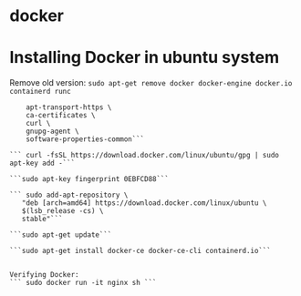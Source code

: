 # docker

# Installing Docker in ubuntu system
Remove old version:
```sudo apt-get remove docker docker-engine docker.io containerd runc```

```sudo apt-get install \
    apt-transport-https \
    ca-certificates \
    curl \
    gnupg-agent \
    software-properties-common```

``` curl -fsSL https://download.docker.com/linux/ubuntu/gpg | sudo apt-key add -```

```sudo apt-key fingerprint 0EBFCD88```

``` sudo add-apt-repository \
   "deb [arch=amd64] https://download.docker.com/linux/ubuntu \
   $(lsb_release -cs) \
   stable"```

```sudo apt-get update```

```sudo apt-get install docker-ce docker-ce-cli containerd.io```


Verifying Docker:
``` sudo docker run -it nginx sh ```